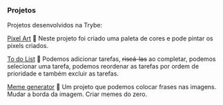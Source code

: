 ### Projetos

Projetos desenvolvidos na Trybe:

[Pixel Art](http://127.0.0.1:5501/pixel/index.html) :art: Neste projeto foi criado uma paleta de cores e pode pintar os pixels criados.

[To do List](http://127.0.0.1:5501/todolist/index.html) :memo: Podemos adicionar tarefas, ~~riscá-las~~  ao completar, podemos selecionar uma tarefa, podemos reordenar as tarefas por ordem de prioridade e também excluir as tarefas.

[Meme generator](http://127.0.0.1:5501/meme%20generator/index.html) 🤣 Um projeto que podemos colocar frases nas imagens. Mudar a borda da imagem. Criar memes do zero.